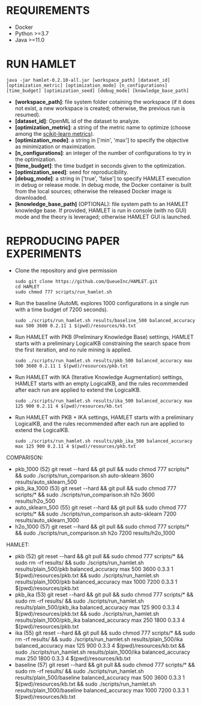 # REQUIREMENTS
- Docker
- Python >=3.7
- Java >=11.0

# RUN HAMLET

    java -jar hamlet-0.2.10-all.jar [workspace_path] [dataset_id] [optimization_metric] [optimization_mode] [n_configurations] [time_budget] [optimization_seed] [debug_mode] [knowledge_base_path]

- **[workspace_path]**: file system folder cotaining the workspace (if it does not exist, a new workspace is created; otherwise, the previous run is resumed).
- **[dataset_id]**: OpenML id of the dataset to analyze.
- **[optimization_metric]**: a string of the metric name to optimize (choose among the [scikit-learn metrics](https://scikit-learn.org/stable/modules/model_evaluation.html#scoring-parameter)).
- **[optimization_mode]**: a string in ['min', 'max'] to specify the objective as minimization or maximization.
- **[n_configurations]**: an integer of the number of configurations to try in the optimization.
- **[time_budget]**: the time budget in seconds given to the optimization.
- **[optimization_seed]**: seed for reproducibility.
- **[debug_mode]**: a string in ['true', 'false'] to specify HAMLET execution in debug or release mode. In debug mode, the Docker container is built from the local sources; otherwise the released Docker image is downloaded.
- **[knowledge_base_path]** (OPTIONAL): file system path to an HAMLET knowledge base. If provided, HAMLET is run in console (with no GUI) mode and the theory is leveraged; otherwise HAMLET GUI is launched.


# REPRODUCING PAPER EXPERIMENTS

- Clone the repository and give permission

      sudo git clone https://github.com/QueueInc/HAMLET.git
      cd HAMLET
      sudo chmod 777 scripts/run_hamlet.sh

- Run the baseline (AutoML explores 1000 configurations in a single run with a time budget of 7200 seconds).

      sudo ./scripts/run_hamlet.sh results/baseline_500 balanced_accuracy max 500 3600 0.2.11 1 $(pwd)/resources/kb.txt

- Run HAMLET with PKB (Preliminary Knowledge Base) settings, HAMLET starts with a preliminary LogicalKB constraining the search space from the first iteration, and no rule mining is applied.

      sudo ./scripts/run_hamlet.sh results/pkb_500 balanced_accuracy max 500 3600 0.2.11 1 $(pwd)/resources/pkb.txt

- Run HAMLET with IKA (Iterative Knowledge Augmentation) settings, HAMLET starts with an empty LogicalKB, and the rules recommended after each run are applied to extend the LogicalKB.

      sudo ./scripts/run_hamlet.sh results/ika_500 balanced_accuracy max 125 900 0.2.11 4 $(pwd)/resources/kb.txt

- Run HAMLET with PKB + IKA settings, HAMLET starts with a preliminary LogicalKB, and the rules recommended after each run are applied to extend the LogicalKB.

      sudo ./scripts/run_hamlet.sh results/pkb_ika_500 balanced_accuracy max 125 900 0.2.11 4 $(pwd)/resources/pkb.txt




COMPARISON:
- pkb_1000 (52)
git reset --hard && git pull && sudo chmod 777 scripts/* && sudo ./scripts/run_comparison.sh auto-sklearn 3600 results/auto_sklearn_500
- pkb_ika_1000 (53)
git reset --hard && git pull && sudo chmod 777 scripts/* && sudo ./scripts/run_comparison.sh h2o 3600 results/h2o_500
- auto_sklearn_500 (55)
git reset --hard && git pull && sudo chmod 777 scripts/* && sudo ./scripts/run_comparison.sh auto-sklearn 7200 results/auto_sklearn_1000
- h2o_1000 (57)
git reset --hard && git pull && sudo chmod 777 scripts/* && sudo ./scripts/run_comparison.sh h2o 7200 results/h2o_1000

HAMLET:
- pkb (52)
git reset --hard && git pull && sudo chmod 777 scripts/* && sudo rm -rf results/ && sudo ./scripts/run_hamlet.sh results/plain_500/pkb balanced_accuracy max 500 3600 0.3.3 1 $(pwd)/resources/pkb.txt && sudo ./scripts/run_hamlet.sh results/plain_1000/pkb balanced_accuracy max 1000 7200 0.3.3 1 $(pwd)/resources/pkb.txt
- pkb_ika (53)
git reset --hard && git pull && sudo chmod 777 scripts/* && sudo rm -rf results/ && sudo ./scripts/run_hamlet.sh results/plain_500/pkb_ika balanced_accuracy max 125 900 0.3.3 4 $(pwd)/resources/pkb.txt && sudo ./scripts/run_hamlet.sh results/plain_1000/pkb_ika balanced_accuracy max 250 1800 0.3.3 4 $(pwd)/resources/pkb.txt
- ika (55)
git reset --hard && git pull && sudo chmod 777 scripts/* && sudo rm -rf results/ && sudo ./scripts/run_hamlet.sh results/plain_500/ika balanced_accuracy max 125 900 0.3.3 4 $(pwd)/resources/kb.txt && sudo ./scripts/run_hamlet.sh results/plain_1000/ika balanced_accuracy max 250 1800 0.3.3 4 $(pwd)/resources/kb.txt
- baseline (57)
git reset --hard && git pull && sudo chmod 777 scripts/* && sudo rm -rf results/ && sudo ./scripts/run_hamlet.sh results/plain_500/baseline balanced_accuracy max 500 3600 0.3.3 1 $(pwd)/resources/kb.txt && sudo ./scripts/run_hamlet.sh results/plain_1000/baseline balanced_accuracy max 1000 7200 0.3.3 1 $(pwd)/resources/kb.txt


